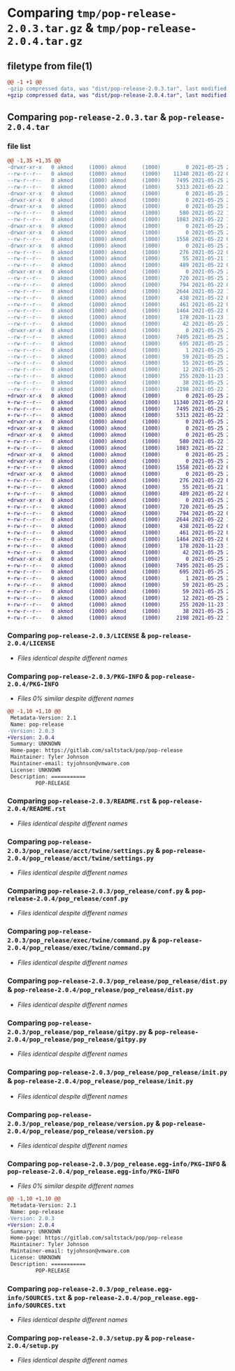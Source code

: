 # Comparing `tmp/pop-release-2.0.3.tar.gz` & `tmp/pop-release-2.0.4.tar.gz`

## filetype from file(1)

```diff
@@ -1 +1 @@
-gzip compressed data, was "dist/pop-release-2.0.3.tar", last modified: Tue May 25 22:51:23 2021, max compression
+gzip compressed data, was "dist/pop-release-2.0.4.tar", last modified: Tue May 25 22:53:56 2021, max compression
```

## Comparing `pop-release-2.0.3.tar` & `pop-release-2.0.4.tar`

### file list

```diff
@@ -1,35 +1,35 @@
-drwxr-xr-x   0 akmod     (1000) akmod     (1000)        0 2021-05-25 22:51:23.000000 pop-release-2.0.3/
--rw-r--r--   0 akmod     (1000) akmod     (1000)    11340 2021-05-22 07:42:20.000000 pop-release-2.0.3/LICENSE
--rw-r--r--   0 akmod     (1000) akmod     (1000)     7495 2021-05-25 22:51:23.000000 pop-release-2.0.3/PKG-INFO
--rw-r--r--   0 akmod     (1000) akmod     (1000)     5313 2021-05-22 17:11:32.000000 pop-release-2.0.3/README.rst
-drwxr-xr-x   0 akmod     (1000) akmod     (1000)        0 2021-05-25 22:51:23.000000 pop-release-2.0.3/pop_release/
-drwxr-xr-x   0 akmod     (1000) akmod     (1000)        0 2021-05-25 22:51:23.000000 pop-release-2.0.3/pop_release/acct/
-drwxr-xr-x   0 akmod     (1000) akmod     (1000)        0 2021-05-25 22:51:23.000000 pop-release-2.0.3/pop_release/acct/twine/
--rw-r--r--   0 akmod     (1000) akmod     (1000)      580 2021-05-22 18:00:04.000000 pop-release-2.0.3/pop_release/acct/twine/settings.py
--rw-r--r--   0 akmod     (1000) akmod     (1000)     1083 2021-05-22 17:59:31.000000 pop-release-2.0.3/pop_release/conf.py
-drwxr-xr-x   0 akmod     (1000) akmod     (1000)        0 2021-05-25 22:51:23.000000 pop-release-2.0.3/pop_release/exec/
-drwxr-xr-x   0 akmod     (1000) akmod     (1000)        0 2021-05-25 22:51:23.000000 pop-release-2.0.3/pop_release/exec/twine/
--rw-r--r--   0 akmod     (1000) akmod     (1000)     1558 2021-05-22 09:24:15.000000 pop-release-2.0.3/pop_release/exec/twine/command.py
-drwxr-xr-x   0 akmod     (1000) akmod     (1000)        0 2021-05-25 22:51:23.000000 pop-release-2.0.3/pop_release/exec/twine/contracts/
--rw-r--r--   0 akmod     (1000) akmod     (1000)      276 2021-05-22 08:44:16.000000 pop-release-2.0.3/pop_release/exec/twine/contracts/init.py
--rw-r--r--   0 akmod     (1000) akmod     (1000)       55 2021-05-21 17:55:19.000000 pop-release-2.0.3/pop_release/exec/twine/init.py
--rw-r--r--   0 akmod     (1000) akmod     (1000)      489 2021-05-22 08:46:57.000000 pop-release-2.0.3/pop_release/exec/twine/repository.py
-drwxr-xr-x   0 akmod     (1000) akmod     (1000)        0 2021-05-25 22:51:23.000000 pop-release-2.0.3/pop_release/pop_release/
--rw-r--r--   0 akmod     (1000) akmod     (1000)      720 2021-05-25 22:50:35.000000 pop-release-2.0.3/pop_release/pop_release/dist.py
--rw-r--r--   0 akmod     (1000) akmod     (1000)      794 2021-05-22 09:24:15.000000 pop-release-2.0.3/pop_release/pop_release/gitpy.py
--rw-r--r--   0 akmod     (1000) akmod     (1000)     2644 2021-05-22 18:05:44.000000 pop-release-2.0.3/pop_release/pop_release/init.py
--rw-r--r--   0 akmod     (1000) akmod     (1000)      438 2021-05-22 08:32:51.000000 pop-release-2.0.3/pop_release/pop_release/test.py
--rw-r--r--   0 akmod     (1000) akmod     (1000)      461 2021-05-22 09:18:08.000000 pop-release-2.0.3/pop_release/pop_release/twine.py
--rw-r--r--   0 akmod     (1000) akmod     (1000)     1464 2021-05-22 08:32:51.000000 pop-release-2.0.3/pop_release/pop_release/version.py
--rw-r--r--   0 akmod     (1000) akmod     (1000)      178 2020-11-23 10:00:03.000000 pop-release-2.0.3/pop_release/scripts.py
--rw-r--r--   0 akmod     (1000) akmod     (1000)       42 2021-05-25 22:51:23.000000 pop-release-2.0.3/pop_release/version.py
-drwxr-xr-x   0 akmod     (1000) akmod     (1000)        0 2021-05-25 22:51:23.000000 pop-release-2.0.3/pop_release.egg-info/
--rw-r--r--   0 akmod     (1000) akmod     (1000)     7495 2021-05-25 22:51:23.000000 pop-release-2.0.3/pop_release.egg-info/PKG-INFO
--rw-r--r--   0 akmod     (1000) akmod     (1000)      695 2021-05-25 22:51:23.000000 pop-release-2.0.3/pop_release.egg-info/SOURCES.txt
--rw-r--r--   0 akmod     (1000) akmod     (1000)        1 2021-05-25 22:51:23.000000 pop-release-2.0.3/pop_release.egg-info/dependency_links.txt
--rw-r--r--   0 akmod     (1000) akmod     (1000)       59 2021-05-25 22:51:23.000000 pop-release-2.0.3/pop_release.egg-info/entry_points.txt
--rw-r--r--   0 akmod     (1000) akmod     (1000)       55 2021-05-25 22:51:23.000000 pop-release-2.0.3/pop_release.egg-info/requires.txt
--rw-r--r--   0 akmod     (1000) akmod     (1000)       12 2021-05-25 22:51:23.000000 pop-release-2.0.3/pop_release.egg-info/top_level.txt
--rw-r--r--   0 akmod     (1000) akmod     (1000)      255 2020-11-23 10:00:03.000000 pop-release-2.0.3/pyproject.toml
--rw-r--r--   0 akmod     (1000) akmod     (1000)       38 2021-05-25 22:51:23.000000 pop-release-2.0.3/setup.cfg
--rw-r--r--   0 akmod     (1000) akmod     (1000)     2198 2021-05-22 18:00:04.000000 pop-release-2.0.3/setup.py
+drwxr-xr-x   0 akmod     (1000) akmod     (1000)        0 2021-05-25 22:53:56.000000 pop-release-2.0.4/
+-rw-r--r--   0 akmod     (1000) akmod     (1000)    11340 2021-05-22 07:42:20.000000 pop-release-2.0.4/LICENSE
+-rw-r--r--   0 akmod     (1000) akmod     (1000)     7495 2021-05-25 22:53:56.000000 pop-release-2.0.4/PKG-INFO
+-rw-r--r--   0 akmod     (1000) akmod     (1000)     5313 2021-05-22 17:11:32.000000 pop-release-2.0.4/README.rst
+drwxr-xr-x   0 akmod     (1000) akmod     (1000)        0 2021-05-25 22:53:56.000000 pop-release-2.0.4/pop_release/
+drwxr-xr-x   0 akmod     (1000) akmod     (1000)        0 2021-05-25 22:53:56.000000 pop-release-2.0.4/pop_release/acct/
+drwxr-xr-x   0 akmod     (1000) akmod     (1000)        0 2021-05-25 22:53:56.000000 pop-release-2.0.4/pop_release/acct/twine/
+-rw-r--r--   0 akmod     (1000) akmod     (1000)      580 2021-05-22 18:00:04.000000 pop-release-2.0.4/pop_release/acct/twine/settings.py
+-rw-r--r--   0 akmod     (1000) akmod     (1000)     1083 2021-05-22 17:59:31.000000 pop-release-2.0.4/pop_release/conf.py
+drwxr-xr-x   0 akmod     (1000) akmod     (1000)        0 2021-05-25 22:53:56.000000 pop-release-2.0.4/pop_release/exec/
+drwxr-xr-x   0 akmod     (1000) akmod     (1000)        0 2021-05-25 22:53:56.000000 pop-release-2.0.4/pop_release/exec/twine/
+-rw-r--r--   0 akmod     (1000) akmod     (1000)     1558 2021-05-22 09:24:15.000000 pop-release-2.0.4/pop_release/exec/twine/command.py
+drwxr-xr-x   0 akmod     (1000) akmod     (1000)        0 2021-05-25 22:53:56.000000 pop-release-2.0.4/pop_release/exec/twine/contracts/
+-rw-r--r--   0 akmod     (1000) akmod     (1000)      276 2021-05-22 08:44:16.000000 pop-release-2.0.4/pop_release/exec/twine/contracts/init.py
+-rw-r--r--   0 akmod     (1000) akmod     (1000)       55 2021-05-21 17:55:19.000000 pop-release-2.0.4/pop_release/exec/twine/init.py
+-rw-r--r--   0 akmod     (1000) akmod     (1000)      489 2021-05-22 08:46:57.000000 pop-release-2.0.4/pop_release/exec/twine/repository.py
+drwxr-xr-x   0 akmod     (1000) akmod     (1000)        0 2021-05-25 22:53:56.000000 pop-release-2.0.4/pop_release/pop_release/
+-rw-r--r--   0 akmod     (1000) akmod     (1000)      720 2021-05-25 22:50:35.000000 pop-release-2.0.4/pop_release/pop_release/dist.py
+-rw-r--r--   0 akmod     (1000) akmod     (1000)      794 2021-05-22 09:24:15.000000 pop-release-2.0.4/pop_release/pop_release/gitpy.py
+-rw-r--r--   0 akmod     (1000) akmod     (1000)     2644 2021-05-22 18:05:44.000000 pop-release-2.0.4/pop_release/pop_release/init.py
+-rw-r--r--   0 akmod     (1000) akmod     (1000)      438 2021-05-22 08:32:51.000000 pop-release-2.0.4/pop_release/pop_release/test.py
+-rw-r--r--   0 akmod     (1000) akmod     (1000)      461 2021-05-22 09:18:08.000000 pop-release-2.0.4/pop_release/pop_release/twine.py
+-rw-r--r--   0 akmod     (1000) akmod     (1000)     1464 2021-05-22 08:32:51.000000 pop-release-2.0.4/pop_release/pop_release/version.py
+-rw-r--r--   0 akmod     (1000) akmod     (1000)      178 2020-11-23 10:00:03.000000 pop-release-2.0.4/pop_release/scripts.py
+-rw-r--r--   0 akmod     (1000) akmod     (1000)       42 2021-05-25 22:53:55.000000 pop-release-2.0.4/pop_release/version.py
+drwxr-xr-x   0 akmod     (1000) akmod     (1000)        0 2021-05-25 22:53:56.000000 pop-release-2.0.4/pop_release.egg-info/
+-rw-r--r--   0 akmod     (1000) akmod     (1000)     7495 2021-05-25 22:53:55.000000 pop-release-2.0.4/pop_release.egg-info/PKG-INFO
+-rw-r--r--   0 akmod     (1000) akmod     (1000)      695 2021-05-25 22:53:55.000000 pop-release-2.0.4/pop_release.egg-info/SOURCES.txt
+-rw-r--r--   0 akmod     (1000) akmod     (1000)        1 2021-05-25 22:53:55.000000 pop-release-2.0.4/pop_release.egg-info/dependency_links.txt
+-rw-r--r--   0 akmod     (1000) akmod     (1000)       59 2021-05-25 22:53:55.000000 pop-release-2.0.4/pop_release.egg-info/entry_points.txt
+-rw-r--r--   0 akmod     (1000) akmod     (1000)       59 2021-05-25 22:53:55.000000 pop-release-2.0.4/pop_release.egg-info/requires.txt
+-rw-r--r--   0 akmod     (1000) akmod     (1000)       12 2021-05-25 22:53:55.000000 pop-release-2.0.4/pop_release.egg-info/top_level.txt
+-rw-r--r--   0 akmod     (1000) akmod     (1000)      255 2020-11-23 10:00:03.000000 pop-release-2.0.4/pyproject.toml
+-rw-r--r--   0 akmod     (1000) akmod     (1000)       38 2021-05-25 22:53:56.000000 pop-release-2.0.4/setup.cfg
+-rw-r--r--   0 akmod     (1000) akmod     (1000)     2198 2021-05-22 18:00:04.000000 pop-release-2.0.4/setup.py
```

### Comparing `pop-release-2.0.3/LICENSE` & `pop-release-2.0.4/LICENSE`

 * *Files identical despite different names*

### Comparing `pop-release-2.0.3/PKG-INFO` & `pop-release-2.0.4/PKG-INFO`

 * *Files 0% similar despite different names*

```diff
@@ -1,10 +1,10 @@
 Metadata-Version: 2.1
 Name: pop-release
-Version: 2.0.3
+Version: 2.0.4
 Summary: UNKNOWN
 Home-page: https://gitlab.com/saltstack/pop/pop-release
 Maintainer: Tyler Johnson
 Maintainer-email: tyjohnson@vmware.com
 License: UNKNOWN
 Description: ===========
         POP-RELEASE
```

### Comparing `pop-release-2.0.3/README.rst` & `pop-release-2.0.4/README.rst`

 * *Files identical despite different names*

### Comparing `pop-release-2.0.3/pop_release/acct/twine/settings.py` & `pop-release-2.0.4/pop_release/acct/twine/settings.py`

 * *Files identical despite different names*

### Comparing `pop-release-2.0.3/pop_release/conf.py` & `pop-release-2.0.4/pop_release/conf.py`

 * *Files identical despite different names*

### Comparing `pop-release-2.0.3/pop_release/exec/twine/command.py` & `pop-release-2.0.4/pop_release/exec/twine/command.py`

 * *Files identical despite different names*

### Comparing `pop-release-2.0.3/pop_release/pop_release/dist.py` & `pop-release-2.0.4/pop_release/pop_release/dist.py`

 * *Files identical despite different names*

### Comparing `pop-release-2.0.3/pop_release/pop_release/gitpy.py` & `pop-release-2.0.4/pop_release/pop_release/gitpy.py`

 * *Files identical despite different names*

### Comparing `pop-release-2.0.3/pop_release/pop_release/init.py` & `pop-release-2.0.4/pop_release/pop_release/init.py`

 * *Files identical despite different names*

### Comparing `pop-release-2.0.3/pop_release/pop_release/version.py` & `pop-release-2.0.4/pop_release/pop_release/version.py`

 * *Files identical despite different names*

### Comparing `pop-release-2.0.3/pop_release.egg-info/PKG-INFO` & `pop-release-2.0.4/pop_release.egg-info/PKG-INFO`

 * *Files 0% similar despite different names*

```diff
@@ -1,10 +1,10 @@
 Metadata-Version: 2.1
 Name: pop-release
-Version: 2.0.3
+Version: 2.0.4
 Summary: UNKNOWN
 Home-page: https://gitlab.com/saltstack/pop/pop-release
 Maintainer: Tyler Johnson
 Maintainer-email: tyjohnson@vmware.com
 License: UNKNOWN
 Description: ===========
         POP-RELEASE
```

### Comparing `pop-release-2.0.3/pop_release.egg-info/SOURCES.txt` & `pop-release-2.0.4/pop_release.egg-info/SOURCES.txt`

 * *Files identical despite different names*

### Comparing `pop-release-2.0.3/setup.py` & `pop-release-2.0.4/setup.py`

 * *Files identical despite different names*

